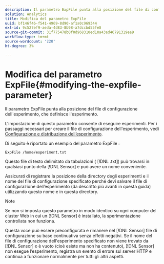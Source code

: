 ```yaml
---
description: Il parametro ExpFile punta alla posizione del file di configurazione dell'esperimento, che definisce l'esperimento.
solution: Analytics
title: Modifica del parametro ExpFile
uuid: bf146f46-f541-4969-8d90-af1a0c969344
exl-id: 9c527ef9-aeda-4d83-8b98-a7dccbd55fe8
source-git-commit: 31f775478b0f0d968310ed10a43ad46791319ee9
workflow-type: tm+mt
source-wordcount: '220'
ht-degree: 3%

---
```


# Modifica del parametro ExpFile{#modifying-the-expfile-parameter}

Il parametro ExpFile punta alla posizione del file di configurazione dell&#39;esperimento, che definisce l&#39;esperimento.

L&#39;impostazione di questo parametro consente di eseguire esperimenti. Per i passaggi necessari per creare il file di configurazione dell&#39;esperimento, vedi [Configurazione e distribuzione dell’esperimento](../../../home/c-undst-ctrld-exp/t-crt-ctrld-exp/c-cnfg-dply-exp.md#concept-50f1de0242904698937bb72b3ea1b429).

Di seguito è riportato un esempio del parametro ExpFile :

```
ExpFile /home/experiment.txt
```

Questo file di testo delimitato da tabulazioni ( [!DNL .txt]) può trovarsi in qualsiasi punto della [!DNL Sensor] e può avere un nome conveniente.

Assicurati di registrare la posizione della directory degli esperimenti e il nome del file di configurazione specificato perché devi salvare il file di configurazione dell’esperimento (da descritto più avanti in questa guida) utilizzando questo nome e in questa directory.

>[!NOTE]
>
>Se non si imposta questo parametro in modo identico su ogni computer del cluster Web in cui un [!DNL Sensor] è installato, la sperimentazione controllata non funziona.

Questa voce può essere preconfigurata e rimanere nel [!DNL Sensor] file di configurazione su base continuativa senza effetti negativi. Se il nome del file di configurazione dell&#39;esperimento specificato non viene trovato da [!DNL Sensor] o è vuoto (cioè esiste ma non ha contenuto), [!DNL Sensor] non esegue l’esperimento, registra un evento di errore sul server HTTP e continua a funzionare normalmente per tutti gli altri aspetti.
